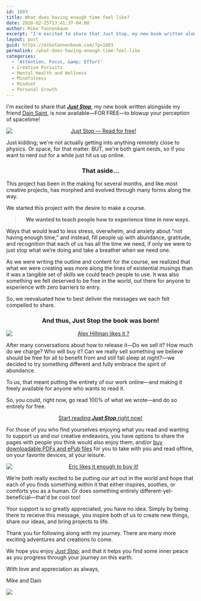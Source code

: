 ```yaml
---
id: 1803
title: What does having enough time feel like?
date: 2020-02-25T13:41:37-04:00
author: Mike Tannenbaum
excerpt: "I'm excited to share that Just Stop, my new book written alongside my friend Dain Saint, is now available—FOR FREE—to blowup your perception of spacetime!"
layout: post
guid: https://miketannenbaum.com/?p=1803
permalink: /what-does-having-enough-time-feel-like
categories:
  - 'Attention, Focus, &amp; Effort'
  - Creative Pursuits
  - Mental Health and Wellness
  - Mindfulness
  - Mindset
  - Personal Growth
---
```

<div align="center">
<p style="text-align: left;">I'm excited to share that <i><a href="https://readjuststop.com/?utm_source=mtdc&amp;utm_medium=referral&amp;utm_campaign=mike-blogs" target="_blank" rel="noopener noreferrer"><strong>Just Stop</strong></a></i>, my new book written alongside my friend <a style="background-color: #ffffff;" href="https://dainsaint.com">Dain Saint</a>, is now available—FOR FREE—to blowup your perception of spacetime!</p>
<a href="https://readjuststop.com/?utm_source=newsletter&amp;utm_medium=email&amp;utm_campaign=just-stop-release" target="_blank" rel="noopener noreferrer"><img style="display: block; margin: auto;" src="https://embed.filekitcdn.com/e/tyqJZz9fVxHu2voqyE5yH8/9mms8sUA4zXUHkjBdqiTnB?w=800&amp;fit=max" alt="Just Stop — Read for free!" /></a>
<p style="text-align: left;">Just kidding; we're not actually getting into anything remotely close to physics. Or space, for that matter. BUT, we're both giant nerds, so if you want to nerd out for a while just hit us up online.</p>

<h3>That aside...</h3>
<p style="text-align: left;">This project has been in the making for several months, and like most creative projects, has morphed and evolved through many forms along the way.</p>
<p style="text-align: left;">We started this project with the desire to make a course.</p>

<blockquote><strong>We wanted to teach people how to experience time in new ways.</strong></blockquote>
<p style="text-align: left;">Ways that would lead to less stress, overwhelm, and anxiety about “not having enough time,” and instead, fill people up with abundance, gratitude, and recognition that each of us has all the time we need, if only we were to just stop what we’re doing and take a breather when we need one.</p>
<p style="text-align: left;">As we were writing the outline and content for the course, we realized that what we were creating was more along the lines of existential musings than it was a tangible set of skills we could teach people to use. It was also something we felt deserved to be free in the world, out there for anyone to experience with zero barriers to entry.</p>
<p style="text-align: left;">So, we reevaluated how to best deliver the messages we each felt compelled to share.</p>

<h3>And thus, Just Stop the book was born!</h3>
<a href="https://twitter.com/alexhillman/status/1224355680448065537" target="_blank" rel="noopener noreferrer"><img style="display: block; margin: auto;" src="https://embed.filekitcdn.com/e/tyqJZz9fVxHu2voqyE5yH8/gvUHhmCtoerk8MPLLdhum8?w=800&amp;fit=max" alt="Alex Hillman likes it ?" /></a>
<p style="text-align: left;">After many conversations about how to release it—Do we sell it? How much do we charge? Who will buy it? Can we really sell something we believe should be free for all to benefit from and still fall sleep at night?—we decided to try something different and fully embrace the spirit of abundance.</p>
<p style="text-align: left;">To us, that meant putting the entirety of our work online—and making it freely available for anyone who wants to read it.</p>
<p style="text-align: left;">So, you could, right now, go read 100% of what we wrote—and do so entirely for free.</p>
<p style="text-align: center;"><a class="button" href="https://readjuststop.com/?utm_source=newsletter&amp;utm_medium=email&amp;utm_campaign=just-stop-release" target="_blank" rel="noopener noreferrer">Start reading <em><strong>Just Stop</strong></em> right now!</a></p>
<p style="text-align: left;">For those of you who find yourselves enjoying what you read and wanting to support us and our creative endeavors, you have options to share the pages with people you think would also enjoy them, and/or <a href="https://gumroad.com/miketannenbaum#QpepE" target="_blank" rel="noopener noreferrer">buy downloadable PDFs and ePub files</a> for you to take with you and read offline, on your favorite devices, at your leisure.</p>
<a href="https://twitter.com/ericprhodes/status/1224821765055991808" target="_blank" rel="noopener noreferrer"><img style="display: block; margin: auto;" src="https://embed.filekitcdn.com/e/tyqJZz9fVxHu2voqyE5yH8/n22xJGc6Fu4JyNraXJ3Emv?w=800&amp;fit=max" alt="Eric likes it enough to buy it!" /></a>
<p style="text-align: left;">We’re both really excited to be putting our art out in the world and hope that each of you finds something within it that either inspires, soothes, or comforts you as a human. Or does something entirely different-yet-beneficial—that'd be cool too!</p>
<p style="text-align: left;">Your support is so greatly appreciated, you have no idea. Simply by being there to receive this message, you inspire both of us to create new things, share our ideas, and bring projects to life.</p>
<p style="text-align: left;">Thank you for following along with my journey. There are many more exciting adventures and creations to come.</p>
<p style="text-align: left;">We hope you enjoy <em><a href="https://readjuststop.com/?utm_source=mtdc&amp;utm_medium=referral&amp;utm_campaign=mike-blogs" target="_blank" rel="noopener noreferrer">Just Stop</a></em>, and that it helps you find some inner peace as you progress through your journey on this earth.</p>
<p style="text-align: left;">With love and appreciation as always,</p>
<p style="text-align: left;">Mike and Dain</p>

</div>

<img src="https://embed.filekitcdn.com/e/tyqJZz9fVxHu2voqyE5yH8/oKMuocXsy48QH5Z5t62b3?w=800&amp;fit=max" />